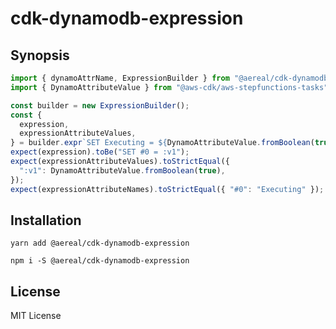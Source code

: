 # cdk-dynamodb-expression

## Synopsis

```typescript
import { dynamoAttrName, ExpressionBuilder } from "@aereal/cdk-dynamodb-expression";
import { DynamoAttributeValue } from "@aws-cdk/aws-stepfunctions-tasks";

const builder = new ExpressionBuilder();
const {
  expression,
  expressionAttributeValues,
} = builder.expr`SET Executing = ${DynamoAttributeValue.fromBoolean(true)}`;
expect(expression).toBe("SET #0 = :v1");
expect(expressionAttributeValues).toStrictEqual({
  ":v1": DynamoAttributeValue.fromBoolean(true),
});
expect(expressionAttributeNames).toStrictEqual({ "#0": "Executing" });
```

## Installation

```
yarn add @aereal/cdk-dynamodb-expression
```

```
npm i -S @aereal/cdk-dynamodb-expression
```

## License

MIT License
